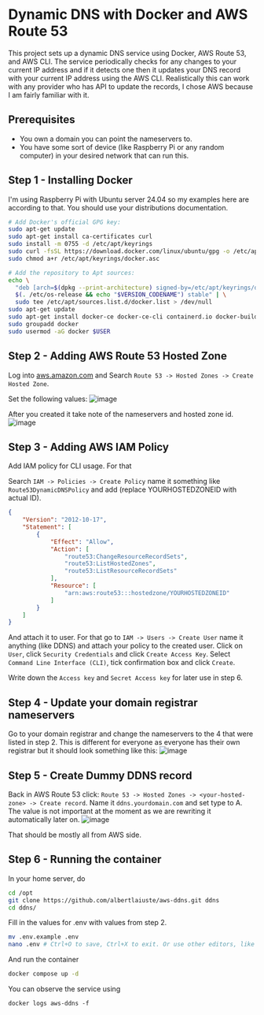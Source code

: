 # Dynamic DNS with Docker and AWS Route 53

This project sets up a dynamic DNS service using Docker, AWS Route 53, and AWS CLI. The service periodically checks for any changes to your current IP address and if it detects one then it updates your DNS record with your current IP address using the AWS CLI. Realistically this can work with any provider who has API to update the records, I chose AWS because I am fairly familiar with it.

## Prerequisites
* You own a domain you can point the nameservers to.
* You have some sort of device (like Raspberry Pi or any random computer) in your desired network that can run this.

## Step 1 - Installing Docker
I'm using Raspberry Pi with Ubuntu server 24.04 so my examples here are according to that. You should use your distributions documentation.
```bash
# Add Docker's official GPG key:
sudo apt-get update
sudo apt-get install ca-certificates curl
sudo install -m 0755 -d /etc/apt/keyrings
sudo curl -fsSL https://download.docker.com/linux/ubuntu/gpg -o /etc/apt/keyrings/docker.asc
sudo chmod a+r /etc/apt/keyrings/docker.asc

# Add the repository to Apt sources:
echo \
  "deb [arch=$(dpkg --print-architecture) signed-by=/etc/apt/keyrings/docker.asc] https://download.docker.com/linux/ubuntu \
  $(. /etc/os-release && echo "$VERSION_CODENAME") stable" | \
  sudo tee /etc/apt/sources.list.d/docker.list > /dev/null
sudo apt-get update
sudo apt-get install docker-ce docker-ce-cli containerd.io docker-buildx-plugin docker-compose-plugin
sudo groupadd docker
sudo usermod -aG docker $USER
```
## Step 2 - Adding AWS Route 53 Hosted Zone
Log into [aws.amazon.com](https://aws.amazon.com) and Search `Route 53 -> Hosted Zones -> Create Hosted Zone`.

Set the following values:
![image](https://github.com/user-attachments/assets/0b79d2d6-20bc-4a57-b02e-1309a8917a4c)

After you created it take note of the nameservers and hosted zone id.
![image](https://github.com/user-attachments/assets/4bd125a0-3b05-4e2c-b932-a4400cdd7dfc)


## Step 3 - Adding AWS IAM Policy
Add IAM policy for CLI usage. For that

Search `IAM -> Policies -> Create Policy` name it something like `Route53DynamicDNSPolicy` and add (replace YOURHOSTEDZONEID with actual ID).
```json
{
	"Version": "2012-10-17",
	"Statement": [
		{
			"Effect": "Allow",
			"Action": [
				"route53:ChangeResourceRecordSets",
				"route53:ListHostedZones",
				"route53:ListResourceRecordSets"
			],
			"Resource": [
				"arn:aws:route53:::hostedzone/YOURHOSTEDZONEID"
			]
		}
	]
}
```
And attach it to user. For that go to
`IAM -> Users -> Create User` name it anything (like DDNS) and attach your policy to the created user.
Click on `User`, click `Security Credentials` and click `Create Access Key`.
Select `Command Line Interface (CLI)`, tick confirmation box and click `Create`.


Write down the `Access key` and `Secret Access key` for later use in step 6.

## Step 4 - Update your domain registrar nameservers
Go to your domain registrar and change the nameservers to the 4 that were listed in step 2.
This is different for everyone as everyone has their own registrar but it should look something like this:
![image](https://github.com/user-attachments/assets/551444fc-f281-4fc6-86fe-b3e045b1b2a5)

## Step 5 - Create Dummy DDNS record
Back in AWS Route 53 click:
`Route 53 -> Hosted Zones -> <your-hosted-zone> -> Create record`.
Name it `ddns.yourdomain.com` and set type to A. The value is not important at the moment as we are rewriting it automatically later on.
![image](https://github.com/user-attachments/assets/0ca417d4-f86b-47e8-8345-5ae4df4f36e8)

That should be mostly all from AWS side.

## Step 6 - Running the container
In your home server, do
```bash
cd /opt
git clone https://github.com/albertlaiuste/aws-ddns.git ddns
cd ddns/
```
Fill in the values for .env with values from step 2.
```bash
mv .env.example .env
nano .env # Ctrl+O to save, Ctrl+X to exit. Or use other editors, like vim.
```

And run the container
```bash
docker compose up -d
```

You can observe the service using
```
docker logs aws-ddns -f
```





